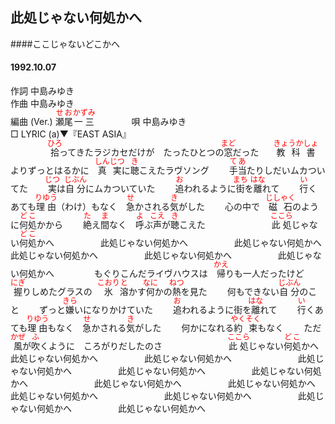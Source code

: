 <style type="text/css">
	ruby{
	    ruby-position: over;
	}
	ruby > rt{font-size: 12px;color:red;}
	p{font:16px;font-size: '楷体'}
</style>
## 此処じゃない何処かへ
####ここじゃないどこかへ
####  1992.10.07 


作詞     中島みゆき  
作曲      中島みゆき  
編曲 (Ver.) <ruby><rb>瀬尾</rb><rp>(</rp><rt>せお</rt><rp>)</rp></ruby><ruby><rb>一三</rb><rp>(</rp><rt>かずみ</rt><rp>)</rp></ruby>　　　　 
唄     中島みゆき   
□ LYRIC (a)▼『EAST ASIA』   
　　
　　
<ruby><rb>拾</rb><rp>(</rp><rt>ひろ</rt><rp>)</rp></ruby>ってきたラジカセだけが　たったひとつの<ruby><rb>窓</rb><rp>(</rp><rt>まど</rt><rp>)</rp></ruby>だった　　
<ruby><rb>教科書</rb><rp>(</rp><rt>きょうかしょ</rt><rp>)</rp></ruby>よりずっとはるかに　<ruby><rb>真実</rb><rp>(</rp><rt>しんじつ</rt><rp>)</rp></ruby>に<ruby><rb>聴</rb><rp>(</rp><rt>き</rt><rp>)</rp></ruby>こえたラヴソング　　
<ruby><rb>手当</rb><rp>(</rp><rt>てあ</rt><rp>)</rp></ruby>たりしだいムカついてた　　
<ruby><rb>実</rb><rp>(</rp><rt>じつ</rt><rp>)</rp></ruby>は<ruby><rb>自分</rb><rp>(</rp><rt>じぶん</rt><rp>)</rp></ruby>にムカついていた　　
<ruby><rb>追</rb><rp>(</rp><rt>お</rt><rp>)</rp></ruby>われるように<ruby><rb>街</rb><rp>(</rp><rt>まち</rt><rp>)</rp></ruby>を<ruby><rb>離</rb><rp>(</rp><rt>はな</rt><rp>)</rp></ruby>れて　　
<ruby><rb>行</rb><rp>(</rp><rt>い</rt><rp>)</rp></ruby>くあても<ruby><rb>理由</rb><rp>(</rp><rt>りゆう</rt><rp>)</rp></ruby>（わけ）もなく　<ruby><rb>急</rb><rp>(</rp><rt>せ</rt><rp>)</rp></ruby>かされる<ruby><rb>気</rb><rp>(</rp><rt>き</rt><rp>)</rp></ruby>がした　　
心の中で　<ruby><rb>磁石</rb><rp>(</rp><rt>じしゃく</rt><rp>)</rp></ruby>のように<ruby><rb>何処</rb><rp>(</rp><rt>どこ</rt><rp>)</rp></ruby>かから　　
<ruby><rb>絶</rb><rp>(</rp><rt>た</rt><rp>)</rp></ruby>え<ruby><rb>間</rb><rp>(</rp><rt>ま</rt><rp>)</rp></ruby>なく　<ruby><rb>呼</rb><rp>(</rp><rt>よ</rt><rp>)</rp></ruby>ぶ<ruby><rb>声</rb><rp>(</rp><rt>こえ</rt><rp>)</rp></ruby>が<ruby><rb>聴</rb><rp>(</rp><rt>き</rt><rp>)</rp></ruby>こえた　　
　　
　　　<ruby><rb>此処</rb><rp>(</rp><rt>ここら</rt><rp>)</rp></ruby>じゃない<ruby><rb>何処</rb><rp>(</rp><rt>どこ</rt><rp>)</rp></ruby>かへ　　
　　　此処じゃない何処かへ　　
　　　此処じゃない何処かへ　　
　　
　　　此処じゃない何処かへ　　
　　　此処じゃない何処かへ　　
　　　此処じゃない何処かへ　　
　　
もぐりこんだライヴハウスは　<ruby><rb>帰</rb><rp>(</rp><rt>かえ</rt><rp>)</rp></ruby>りも一人だったけど　　
<ruby><rb>握</rb><rp>(</rp><rt>にぎ</rt><rp>)</rp></ruby>りしめたグラスの　<ruby><rb>氷</rb><rp>(</rp><rt>こおり</rt><rp>)</rp></ruby><ruby><rb>溶</rb><rp>(</rp><rt>と</rt><rp>)</rp></ruby>かす<ruby><rb>何</rb><rp>(</rp><rt>なに</rt><rp>)</rp></ruby>かの<ruby><rb>熱</rb><rp>(</rp><rt>ねつ</rt><rp>)</rp></ruby>を見た　　
何もできない<ruby><rb>自分</rb><rp>(</rp><rt>じぶん</rt><rp>)</rp></ruby>のこと　　
ずっと<ruby><rb>嫌</rb><rp>(</rp><rt>きら</rt><rp>)</rp></ruby>いになりかけていた　　
<ruby><rb>追</rb><rp>(</rp><rt>お</rt><rp>)</rp></ruby>われるように街を<ruby><rb>離</rb><rp>(</rp><rt>はな</rt><rp>)</rp></ruby>れて　　
<ruby><rb>行</rb><rp>(</rp><rt>い</rt><rp>)</rp></ruby>くあても<ruby><rb>理由</rb><rp>(</rp><rt>りゆう</rt><rp>)</rp></ruby>もなく　<ruby><rb>急</rb><rp>(</rp><rt>せ</rt><rp>)</rp></ruby>かされる<ruby><rb>気</rb><rp>(</rp><rt>き</rt><rp>)</rp></ruby>がした　　
何かになれる<ruby><rb>約束</rb><rp>(</rp><rt>やくそく</rt><rp>)</rp></ruby>もなく　　
ただ<ruby><rb>風</rb><rp>(</rp><rt>かぜ</rt><rp>)</rp></ruby>が<ruby><rb>吹</rb><rp>(</rp><rt>ふ</rt><rp>)</rp></ruby>くように　ころがりだしたのさ　　
　　
　　　<ruby><rb>此処</rb><rp>(</rp><rt>ここら</rt><rp>)</rp></ruby>じゃない<ruby><rb>何処</rb><rp>(</rp><rt>どこ</rt><rp>)</rp></ruby>かへ　　
　　　此処じゃない何処かへ　　
　　　此処じゃない何処かへ　　
　　
　　　此処じゃない何処かへ　　
　　　此処じゃない何処かへ　　
　　　此処じゃない何処かへ　　
　　
　　　此処じゃない何処かへ　　
　　　此処じゃない何処かへ　　
　　　此処じゃない何処かへ　　
　　
　　　此処じゃない何処かへ　　
　　　此処じゃない何処かへ　　
　　　此処じゃない何処かへ　　